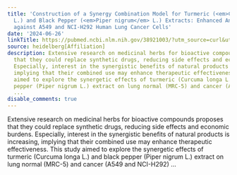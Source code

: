 ```yaml
---
title: 'Construction of a Synergy Combination Model for Turmeric (<em>Curcuma longa</em>
  L.) and Black Pepper (<em>Piper nigrum</em> L.) Extracts: Enhanced Anticancer Activity
  against A549 and NCI-H292 Human Lung Cancer Cells'
date: '2024-06-26'
linkTitle: https://pubmed.ncbi.nlm.nih.gov/38921003/?utm_source=curl&utm_medium=rss&utm_campaign=pubmed-2&utm_content=1FakS-2QOkCT8HsMOQP1bCRQ4YzyumYOmxmF0moLsQ3dFB1E9V&fc=20220326224207&ff=20240626181739&v=2.18.0.post9+e462414
source: heidelberg[Affiliation]
description: Extensive research on medicinal herbs for bioactive compounds proposes
  that they could replace synthetic drugs, reducing side effects and economic burdens.
  Especially, interest in the synergistic benefits of natural products is increasing,
  implying that their combined use may enhance therapeutic effectiveness. This study
  aimed to explore the synergetic effects of turmeric (Curcuma longa L.) and black
  pepper (Piper nigrum L.) extract on lung normal (MRC-5) and cancer (A549 and NCI-H292)
  ...
disable_comments: true
---
```

Extensive research on medicinal herbs for bioactive compounds proposes that they could replace synthetic drugs, reducing side effects and economic burdens. Especially, interest in the synergistic benefits of natural products is increasing, implying that their combined use may enhance therapeutic effectiveness. This study aimed to explore the synergetic effects of turmeric (Curcuma longa L.) and black pepper (Piper nigrum L.) extract on lung normal (MRC-5) and cancer (A549 and NCI-H292) ...